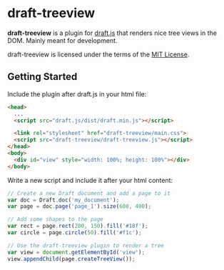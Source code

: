 # draft-treeview

**draft-treeview** is a plugin for [draft.js](https://github.com/D1SC0tech/draft.js) that renders nice tree views in the DOM. Mainly meant for development.

draft-treeview is licensed under the terms of the [MIT License](https://opensource.org/licenses/MIT).

## Getting Started

Include the plugin after draft.js in your html file:

```html
<head>
  ...
  <script src="draft.js/dist/draft.min.js"></script>

  <link rel="stylesheet" href="draft-treeview/main.css">
  <script src="draft-treeview/draft-treeview.js"></script>
</head>
<body>
  <div id="view" style="width: 100%; height: 100%"></div>
</body>
```

Write a new script and include it after your html content:

```javascript
// Create a new Draft document and add a page to it
var doc = Draft.doc('my_document');
var page = doc.page('page_1').size(600, 400);

// Add some shapes to the page
var rect = page.rect(200, 150).fill('#18f');
var circle = page.circle(50).fill('#f1c');

// Use the draft-treeview plugin to render a tree
var view = document.getElementById('view');
view.appendChild(page.createTreeView());
```

